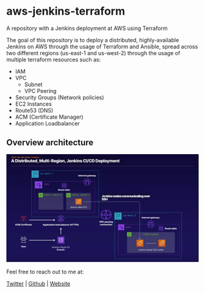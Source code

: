 # aws-jenkins-terraform
A repository with a Jenkins deployment at AWS using Terraform

The goal of this repository is to deploy a distributed, highly-available Jenkins on AWS through the usage of Terraform and Ansible, spread across two different regions (us-east-1 and us-west-2) through the usage of multiple terraform resources such as:
- IAM
- VPC
  - Subnet
  - VPC Peering
- Security Groups (Network policies)
- EC2 Instances
- Route53 (DNS)
- ACM (Certificate Manager)
- Application Loadbalancer

## Overview architecture

![Distributed Jenkins Architecture](terraform/assets/overview.png)

Feel free to reach out to me at:

[Twitter](https://twitter.com/schmittfelipe) | [Github](https://github.com/fsschmitt) | [Website](https://felipeschmitt.com)

